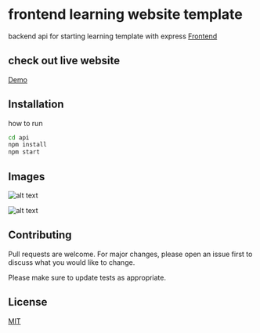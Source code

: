 # frontend learning website template

backend api for starting learning template with express
[Frontend](https://github.com/shrikrushana9960/learning-template/tree/main)
## check out live website
[Demo](https://shrikrushana9960.github.io/learning-template/)
## Installation

how to run

```bash
cd api
npm install
npm start
```
## Images
![alt text](https://firebasestorage.googleapis.com/v0/b/challange-d2b86.appspot.com/o/dashboard.PNG?alt=media&token=e3acfd0f-4b46-4cda-adfe-eecd32f19861)


![alt text](https://firebasestorage.googleapis.com/v0/b/challange-d2b86.appspot.com/o/lectures.PNG?alt=media&token=73e8db63-ae50-4435-81d9-080b896b84e0)

## Contributing
Pull requests are welcome. For major changes, please open an issue first to discuss what you would like to change.

Please make sure to update tests as appropriate.

## License
[MIT](https://choosealicense.com/licenses/mit/)
